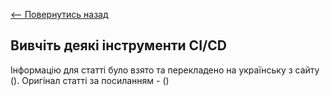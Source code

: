 [<-- Повернутись назад](docs/devops/index.md)

## Вивчіть деякі інструменти CI/CD

Інформацію для статті було взято та перекладено на українську з сайту (). Оригінал статті за посиланням - ()